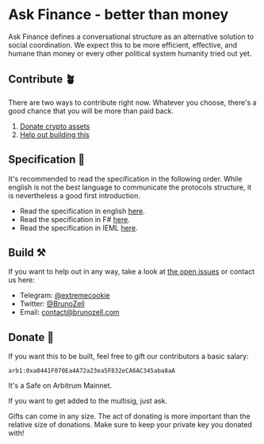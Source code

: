 # Ask Finance - better than money

Ask Finance defines a conversational structure as an alternative solution to social coordination. We expect this to be more efficient, effective, and humane than money or every other political system humanity tried out yet.

## Contribute 🪴

There are two ways to contribute right now. Whatever you choose, there's a good chance that you will be more than paid back.

1. [Donate crypto assets](#donate-)
2. [Help out building this](#build-%EF%B8%8F)

## Specification 🧠

It's recommended to read the specification in the following order. While english is not the best language to communicate the protocols structure, it is nevertheless a good first introduction.

- Read the specification in english [here](./specification.md).
- Read the specification in F# [here](./specification.fs).
- Read the specification in IEML [here](./specification-ieml.md).

## Build ⚒️

If you want to help out in any way, take a look at [the open issues](https://github.com/BrunoZell/ask.fi/issues) or contact us here:

- Telegram: [@extremecookie](https://telegram.me/extremecookie)
- Twitter: [@BrunoZell](https://twitter.com/BrunoZell)
- Email: [contact@brunozell.com](mailto:contact@brunozell.com)

## Donate 💸

If you want this to be built, feel free to gift our contributors a basic salary:

`arb1:0xa0441F070Ea4A72a23ea5F832eCA6AC345aba8aA`

It's a Safe on Arbitrum Mainnet.

If you want to get added to the multisig, just ask.

Gifts can come in any size. The act of donating is more important than the relative size of donations. Make sure to keep your private key you donated with!
